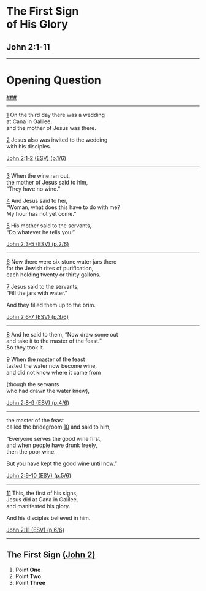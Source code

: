 <!-- .slide: <%= bg("unsplash-Jztmx9yqjBw-stars.jpg") %> data-state="title" -->
# The First Sign <br/> of His Glory
## John 2:1-11

---
<!-- .slide: data-background="white" -->
# Opening **Question**

[###](#/outline "secret")

---
[1](# "ref")
On the third day there was a wedding <br/>
at Cana in Galilee,<br/>
and the mother of Jesus was there.

[2](# "ref")
Jesus also was invited to the wedding <br/>
with his disciples.

[John 2:1-2 (ESV) (p.1/6)](# "ref")

---
[3](# "ref")
When the wine ran out,<br/>
the mother of Jesus said to him, <br/>
“They have no wine.”

[4](# "ref")
And Jesus said to her, <br/>
“Woman, what does this have to do with me?<br/>
My hour has not yet come.”

[5](# "ref")
His mother said to the servants,<br/>
“Do whatever he tells you.”

[John 2:3-5 (ESV) (p.2/6)](# "ref")

---
[6](# "ref")
Now there were six stone water jars there<br/>
for the Jewish rites of purification,<br/>
each holding twenty or thirty gallons.

[7](# "ref")
Jesus said to the servants, <br/>
“Fill the jars with water.”

And they filled them up to the brim.

[John 2:6-7 (ESV) (p.3/6)](# "ref")

---
[8](# "ref")
And he said to them, “Now draw some out <br/>
and take it to the master of the feast.” <br/>
So they took it.

[9](# "ref")
When the master of the feast <br/>
tasted the water now become wine, <br/>
and did not know where it came from

(though the servants <br/>
who had drawn the water knew),

[John 2:8-9 (ESV) (p.4/6)](# "ref")

---
the master of the feast <br/>
called the bridegroom
[10](# "ref")
and said to him,

“Everyone serves the good wine first,<br/>
and when people have drunk freely, <br/>
then the poor wine.

But you have kept the good wine until now.”

[John 2:9-10 (ESV) (p.5/6)](# "ref")

---
[11](# "ref")
This, the first of his signs, <br/>
Jesus did at Cana in Galilee, <br/>
and manifested his glory.

And his disciples believed in him.

[John 2:11 (ESV) (p.6/6)](# "ref")

---
<!-- .slide: <%= bg("unsplash-Jztmx9yqjBw-stars.jpg") %> id="outline" -->
## The First Sign [(John 2)](# "ref")
1. Point **One**
2. Point **Two**
3. Point **Three**

